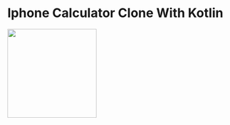 # Iphone Calculator Clone With Kotlin


<img src="https://github.com/suleymangunes/calculator-app/assets/62201710/bb438f6e-cff4-4f22-ba05-401493711cfe" data-canonical-src="https://gyazo.com/eb5c5741b6a9a16c692170a41a49c858.png" width="200" />
